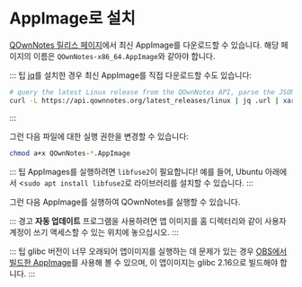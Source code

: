 # AppImage로 설치

[QOwnNotes 릴리스 페이지](https://github.com/pbek/QOwnNotes/releases)에서 최신 AppImage를 다운로드할 수 있습니다. 해당 페이지의 이름은 `QOwnNotes-x86_64.AppImage`와 같아야 합니다.

::: 팁 [jq](https://stedolan.github.io/jq/)를 설치한 경우 최신 AppImage를 직접 다운로드할 수도 있습니다:

```bash
# query the latest Linux release from the QOwnNotes API, parse the JSON for the URL and download it
curl -L https://api.qownnotes.org/latest_releases/linux | jq .url | xargs curl -Lo QOwnNotes-x86_64.AppImage
```

:::

그런 다음 파일에 대한 실행 권한을 변경할 수 있습니다:

```bash
chmod a+x QOwnNotes-*.AppImage
```

::: 팁 AppImages를 실행하려면  `libfuse2`이 필요합니다! 예를 들어, Ubuntu 아래에서 <`sudo apt install libfuse2`로 라이브러리를 설치할 수 있습니다. :::

그런 다음 AppImage를 실행하여 QOwnNotes를 실행할 수 있습니다.

::: 경고 **자동 업데이트** 프로그램을 사용하려면 앱 이미지를 홈 디렉터리와 같이 사용자 계정이 쓰기 액세스할 수 있는 위치에 놓으십시오. :::

::: 팁 glibc 버전이 너무 오래되어 앱이미지를 실행하는 데 문제가 있는 경우 [OBS에서 빌드한 AppImage](https://download.opensuse.org/repositories/home:/pbek:/QOwnNotes/AppImage/QOwnNotes-latest-x86_64.AppImage)를 사용해 볼 수 있으며, 이 앱이미지는 glibc 2.16으로 빌드해야 합니다. :::
